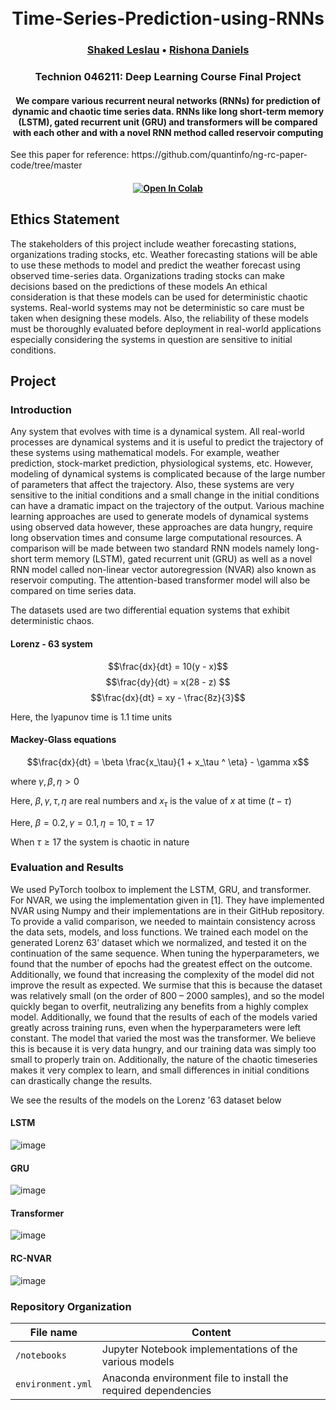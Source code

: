 
<h1 align="center">
  <br>
	Time-Series-Prediction-using-RNNs
  <br>
</h1>
  <h3 align="center">
    <a href="https://github.com/sLeslau">Shaked Leslau</a> •
    <a href="https://github.com/rishonadaniels">Rishona Daniels</a>

  </h3>
<h3 align="center">Technion 046211: Deep Learning Course Final Project

<h4 align="center">We compare various recurrent neural networks (RNNs) for prediction of dynamic and chaotic time series data. RNNs like long short-term memory (LSTM), gated recurrent unit (GRU) and transformers will be compared with each other and with a novel RNN method called reservoir computing</h4>

<p>See this paper for reference: https://github.com/quantinfo/ng-rc-paper-code/tree/master</hp>

<h4 align="center">
    <a href="https://colab.research.google.com/github/sLeslau/Time-Series-Prediction-using-RNNs"><img src="https://colab.research.google.com/assets/colab-badge.svg" alt="Open In Colab"/></a>
</h4>

## Ethics Statement
The stakeholders of this project include weather forecasting stations, organizations trading stocks, etc. 
Weather forecasting stations will be able to use these methods to model and predict the weather forecast using observed time-series data. 
Organizations trading stocks can make decisions based on the predictions of these models 
An ethical consideration is that these models can be used for deterministic chaotic systems. Real-world systems may not be deterministic so care must be taken when designing these models. Also, the reliability of these models must be thoroughly evaluated before deployment in real-world applications especially considering the systems in question are sensitive to initial conditions. 

## Project
### Introduction
Any system that evolves with time is a dynamical system. All real-world processes are dynamical systems and it is useful to predict the trajectory of these systems using mathematical models. For example, weather prediction, stock-market prediction, physiological systems, etc. However, modeling of dynamical systems is complicated because of the large number of parameters that affect the trajectory. Also, these systems are very sensitive to the initial conditions and a small change in the initial conditions can have a dramatic impact on the trajectory of the output.  Various machine learning approaches are used to generate models of dynamical systems using observed data however, these approaches are data hungry, require long observation times and consume large computational resources. 
A comparison will be made between two standard RNN models namely long-short term memory (LSTM), gated recurrent unit (GRU) as well as a novel RNN model called non-linear vector autoregression (NVAR) also known as reservoir computing. The attention-based transformer model will also be compared on time series data. 

The datasets used are two differential equation systems that exhibit deterministic chaos. 
#### Lorenz - 63 system

$$\frac{dx}{dt} = 10(y - x)$$
$$\frac{dy}{dt} = x(28 - z) $$
$$\frac{dx}{dt} = xy - \frac{8z}{3}$$

Here, the lyapunov time is 1.1 time units 

#### Mackey-Glass equations

$$\frac{dx}{dt} = \beta \frac{x_\tau}{1 + x_\tau ^ \eta} - \gamma x$$

where $\gamma, \beta, \eta > 0$

Here, $\beta, \gamma, \tau, \eta$ are real numbers and $x_\tau$ is the value of $x$ at time $(t-\tau)$

Here, $\beta = 0.2, \gamma = 0.1, \eta = 10, \tau = 17$

When $\tau \geq 17$ the system is chaotic in nature

### Evaluation and Results
We used PyTorch toolbox to implement the LSTM, GRU, and transformer. For NVAR, we
using the implementation given in [1]. They have implemented NVAR using Numpy and
their implementations are in their GitHub repository. To provide a valid comparison, we
needed to maintain consistency across the data sets, models, and loss functions. We trained
each model on the generated Lorenz 63’ dataset which we normalized, and tested it on the
continuation of the same sequence.
When tuning the hyperparameters, we found that the number of epochs had the greatest
effect on the outcome. Additionally, we found that increasing the complexity of the model
did not improve the result as expected. We surmise that this is because the dataset was
relatively small (on the order of 800 – 2000 samples), and so the model quickly began to
overfit, neutralizing any benefits from a highly complex model. Additionally, we found
that the results of each of the models varied greatly across training runs, even when the
hyperparameters were left constant. The model that varied the most was the transformer. We
believe this is because it is very data hungry, and our training data was simply too small to
properly train on. Additionally, the nature of the chaotic timeseries makes it very complex to
learn, and small differences in initial conditions can drastically change the results.

We see the results of the models on the Lorenz '63 dataset below
#### LSTM
![image](https://github.com/sLeslau/Time-Series-Prediction-using-RNNs/assets/64160899/bfd46df1-8d9a-44a1-948f-de81312c47de)

#### GRU
![image](https://github.com/sLeslau/Time-Series-Prediction-using-RNNs/assets/64160899/3695b069-b327-4f04-807c-26676dea80f8)

#### Transformer
![image](https://github.com/sLeslau/Time-Series-Prediction-using-RNNs/assets/64160899/38e0a22a-40fc-4a4d-b931-1e1858cbb2d1)

#### RC-NVAR
![image](https://github.com/sLeslau/Time-Series-Prediction-using-RNNs/assets/64160899/761987db-eebf-4fc3-8f3a-115fc906f4e4)

### Repository Organization

| File name                                            | Content                                                                                     |
|------------------------------------------------------|---------------------------------------------------------------------------------------------|
| `/notebooks`                                         | Jupyter Notebook implementations of the various models                                      |
| `environment.yml`                                    | Anaconda environment file to install the required dependencies                              |
